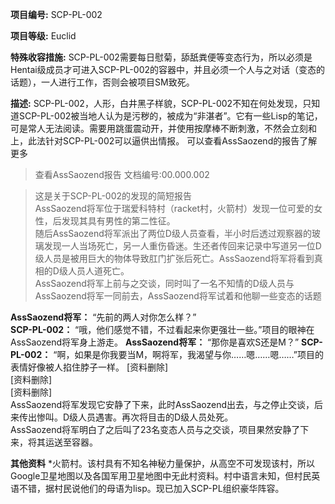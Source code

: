 **项目编号:** SCP-PL-002

**项目等级:** Euclid

**特殊收容措施:** SCP-PL-002需要每日慰菊，舔舐粪便等变态行为，所以必须是Hentai级成员才可进入SCP-PL-002的容器中，并且必须一个人与之对话（变态的话题），一人进行工作，否则会被项目SM致死。

**描述:** SCP-PL-002，人形，白井黑子样貌，SCP-PL-002不知在何处发现，只知道SCP-PL-002被当地人认为是污秽的，被成为“非湛者”。它有一些Lisp的笔记，可是常人无法阅读。需要用跳蛋震动开，并使用按摩棒不断刺激，不然会立刻和上，此法针对SCP-PL-002可以逼供出情报。
可以查看AssSaozend的报告了解更多

> 查看AssSaozend报告 文档编号:00.000.002

> 这是关于SCP-PL-002的发现的简短报告<br />
AssSaozend将军位于瑞爱科特村（racket村，火箭村）发现一位可爱的女性，后发现其具有男性的第二性征。<br />
随后AssSaozend将军派出了两位D级人员查看，半小时后透过观察器的玻璃发现一人当场死亡，另一人重伤昏迷。生还者传回来记录中写道另一位D级人员是被用巨大的物体导致肛门扩张后死亡。AssSaozend将军将看到真相的D级人员人道死亡。<br />
AssSaozend将军上前与之交谈，同时叫了一名不知情的D级人员与AssSaozend将军一同前去，AssSaozend将军试着和他聊一些变态的话题<br />

**AssSaozend将军：** “先前的两人对你怎么样？”<br />
**SCP-PL-002：** “哦，他们感觉不错，不过看起来你更强壮一些。”项目的眼神在AssSaozend将军身上游走。
**AssSaozend将军：** “那你是喜欢S还是M？”
**SCP-PL-002：** “啊，如果是你我要当M，啊将军，我渴望与你……嗯……嗯……”项目的表情好像被人掐住脖子一样。
[资料删除]<br />
[资料删除]<br />
[资料删除]<br />
AssSaozend将军发现它安静了下来，此时AssSaozend出去，与之停止交谈，后来传出惨叫。D级人员遇害。再次将目击的D级人员处死。<br />
AssSaozend将军明白了之后叫了23名变态人员与之交谈，项目果然安静了下来，将其运送至容器。


**其他资料** *火箭村。该村具有不知名神秘力量保护，从高空不可发现该村，所以Google卫星地图以及各国军用卫星地图中无此村资料。村中语言未知，但村民英语不错，据村民说他们的母语为lisp。现已加入SCP-PL组织豪华阵容。
